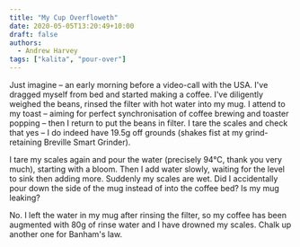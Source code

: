 ```yaml
---
title: "My Cup Overfloweth"
date: 2020-05-05T13:20:49+10:00
draft: false
authors:
  - Andrew Harvey
tags: ["kalita", "pour-over"]
---
```


Just imagine – an early morning before a video-call with the USA. I've dragged myself from bed and started making a coffee. I've diligently weighed the beans, rinsed the filter with hot water into my mug. I attend to my toast – aiming for perfect synchronisation of coffee brewing and toaster popping – then I return to put the beans in filter. I tare the scales and check that yes – I do indeed have 19.5g off grounds (shakes fist at my grind-retaining Breville Smart Grinder).

I tare my scales again and pour the water (precisely 94°C, thank you very much), starting with a bloom. Then I add water slowly, waiting for the level to sink then adding more. Suddenly my scales are wet. Did I accidentally pour down the side of the mug instead of into the coffee bed? Is my mug leaking?

No. I left the water in my mug after rinsing the filter, so my coffee has been augmented with 80g of rinse water and I have drowned my scales. Chalk up another one for Banham's law.
